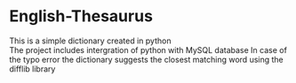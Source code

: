# English-Thesaurus
This is a simple dictionary created in python  
The project includes intergration of python with MySQL database 
In case of the typo error the dictionary suggests the closest matching word using the difflib library 
